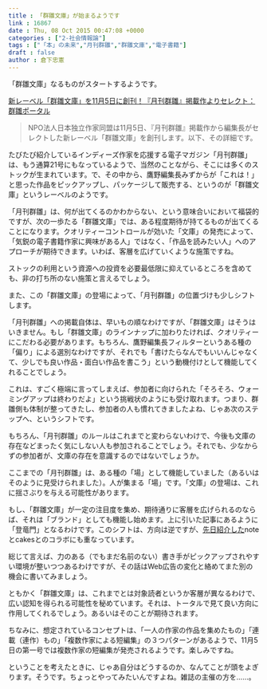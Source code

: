 ```yaml
---
title : 「群雛文庫」が始まるようです
link : 16867
date : Thu, 08 Oct 2015 00:47:08 +0000
categories : ["2-社会情報論"]
tags : ["「本」の未来","月刊群雛","群雛文庫","電子書籍"]
draft : false
author : 倉下忠憲
---
```


「群雛文庫」なるものがスタートするようです。

<a href="http://www.gunsu.jp/2015/10/GunSu-pocket-edition-now-in-progress.html">新レーベル「群雛文庫」を11月5日に創刊！『月刊群雛』掲載作よりセレクト：群雛ポータル</a>

<blockquote>NPO法人日本独立作家同盟は11月5日、『月刊群雛』掲載作から編集長がセレクトした新レーベル「群雛文庫」を創刊します。以下、その詳細です。</blockquote>

たびたび紹介しているインディーズ作家を応援する電子マガジン「月刊群雛」は、もう通算21号にもなっているようで、当然のことながら、そこには多くのストックが生まれています。で、その中から、鷹野編集長みずからが「これは！」と思った作品をピックアップし、パッケージして販売する、というのが「群雛文庫」というレーベルのようです。

「月刊群雛」は、何が出てくるのかわからない、という意味合いにおいて福袋的ですが、次の一歩たる「群雛文庫」では、ある程度期待が持てるものが出てくることになります。クオリティーコントロールが効いた「文庫」の発売によって、「気鋭の電子書籍作家に興味がある人」ではなく、「作品を読みたい人」へのアプローチが期待できます。いわば、客層を広げていくような施策ですね。

ストックの利用という資源への投資を必要最低限に抑えているところを含めても、非の打ち所のない施策と言えるでしょう。

また、この「群雛文庫」の登場によって、「月刊群雛」の位置づけも少しシフトします。

「月刊群雛」への掲載自体は、早いもの順なわけですが、「群雛文庫」はそうはいきません。もし「群雛文庫」のラインナップに加わりたければ、クオリティーにこだわる必要があります。もちろん、鷹野編集長フィルターというある種の「偏り」による選別なわけですが、それでも「書けたらなんでもいいんじゃなくて、少しでも良い作品・面白い作品を書こう」という動機付けとして機能してくれることでしょう。

これは、すごく極端に言ってしまえば、参加者に向けられた「そろそろ、ウォーミングアップは終わりだよ」という挑戦状のようにも受け取れます。つまり、群雛側も体制が整ってきたし、参加者の人も慣れてきましたよね、じゃあ次のステップへ、というシフトです。

もちろん、「月刊群雛」のルールはこれまでと変わらないわけで、今後も文庫の存在などまったく気にしない人も参加されることでしょう。それでも、少なからずの参加者が、文庫の存在を意識するのではないでしょうか。

ここまでの「月刊群雛」は、ある種の「場」として機能していました（あるいはそのように見受けられました）。人が集まる「場」です。「文庫」の登場は、これに揺さぶりを与える可能性があります。

もし、「群雛文庫」が一定の注目度を集め、期待通りに客層を広げられるのならば、それは「ブランド」としても機能し始めます。上に引いた記事にあるように「登竜門」となるわけです。このシフトは、方向は逆ですが、<a href="https://rashita.net/blog/?p=16836">先日紹介した</a>noteとcakesとのコラボにも重なっています。

総じて言えば、力のある（でもまだ名前のない）書き手がピックアップされやすい環境が整いつつあるわけですが、その話はWeb広告の変化と絡めてまた別の機会に書いてみましょう。

ともかく「群雛文庫」は、これまでとは対象読者というか客層が異なるわけで、広い認知を得られる可能性を秘めています。それは、トータルで見て良い方向に作用してくれるでしょう。あるいはそのことが期待されます。

ちなみに、想定されているコンセプトは、「一人の作家の作品を集めたもの」「連載（連作）もの」「複数作家による短編集」の３つパターンがあるようで、11月5日の第一号では複数作家の短編集が発売されるようです。楽しみですね。

ということを考えたときに、じゃあ自分はどうするのか、なんてことが頭をよぎります。そうです。ちょっとやってみたいんですよね。雑誌の主催の方を……。
